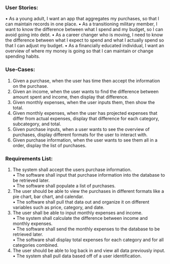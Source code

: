 ### User Stories:
•	As a young adult, I want an app that aggregates my purchases, so that I can maintain records in one place.
•	As a transitioning military member, I want to know the difference between what I spend and my budget, so I can avoid going into debt.
•	As a career changer who is moving, I need to know the difference between what I expect to spend and what I actually spend so that I can adjust my budget.
•	As a financially educated individual, I want an overview of where my money is going so that I can maintain or change spending habits.
### Use-Cases:
1.	Given a purchase, when the user has time then accept the information on the purchase.
2.	Given an income, when the user wants to find the difference between amount spent and income, then display that difference.
3.	Given monthly expenses, when the user inputs them, then show the total.
4.	Given monthly expenses, when the user has projected expenses that differ from actual expenses, display that difference for each category, subcategory, and total.
5.	Given purchase inputs, when a user wants to see the overview of purchases, display different formats for the user to interact with.
6.	Given purchase information, when the user wants to see them all in a order, display the list of purchases.
### Requirements List:
1.  The system shall accept the users purchase information. <br/>
•   The software shall input that purchase information into the database to be retrieved later.<br/>
•   The software shall populate a list of purchases.<br/>
2. The user should be able to view the purchases in different formats like a pie chart, bar chart, and calendar.<br/>
•   The software shall pull that data out and organize it on different variables such as price, category, and date.<br/>
3. The user shall be able to input monthly expenses and income. <br/>
•   The system shall calculate the difference between income and monthly expenses.<br/>
•   The software shall send the monthly expenses to the database to be retrieved later.<br/>
•   The software shall display total expenses for each category and for all categories combined.<br/>
4. The user should be able to log back in and view all data previously input.<br/>
•    The system shall pull data based off of a user identification.<br/>
